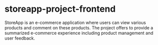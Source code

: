 # storeapp-project-frontend
StoreApp is an e-commerce application where users can view various products and comment on these products. The project offers to provide a summarized e-commerce experience including product management and user feedback.
